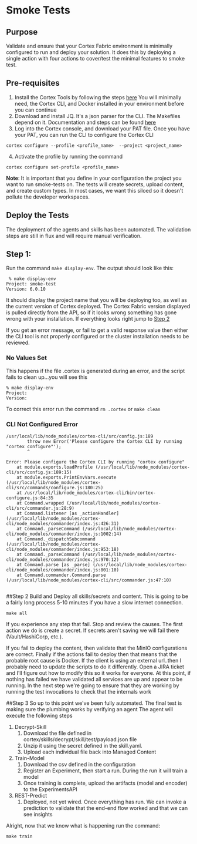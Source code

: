 # Smoke Tests
## Purpose
Validate and ensure that your Cortex Fabric environment is minimally configured to run and deploy your solution.  It
does this by deploying a single action with four actions to cover/test the minimal features to smoke test.

## Pre-requisites
1. Install the Cortex Tools by following the steps [here](https://cognitivescale.github.io/cortex-fabric/docs/getting-started/install-cortex-tools)
   You will minimally need, the Cortex CLI, and Docker installed in your environment before you can continue
2. Download and install JQ.  It's a json parser for the CLI.  The Makefiles depend on it.  Documentation and steps can
    be found [here](https://stedolan.github.io/jq/download/)
3. Log into the Cortex console, and download your PAT file. Once you have your PAT, you can run the CLI to configure the Cortex CLI
````shell
cortex configure --profile <profile_name>  --project <project_name>
````
4.  Activate the profile by running the command
````shell
cortex configure set-profile <profile_name>
````
**Note**:  It is important that you define in your configuration the project you want to run smoke-tests on.  The tests
will create secrets, upload content, and create custom types.  In most cases, we want this siloed so it doesn't pollute
the developer workspaces.

## Deploy the Tests
The deployment of the agents and skills has been automated.  The validation steps are still in flux and will require
manual verification.  

## Step 1:
Run the command `make display-env`.  The output should look like this:
````shell
 % make display-env
Project: smoke-test
Version: 6.0.10 

````
It should display the project name that you will be deploying too, as well as the current version of Cortex deployed.  The
Cortex Fabric version displayed is pulled directly from the API, so if it looks wrong something has gone wrong with your 
installation.  If everything looks right jump to [Step 2](#step-2)

If you get an error message, or fail to get a valid response value then either the CLI tool is not properly configured
or the cluster installation needs to be reviewed.
### No Values Set
This happens if the file .cortex is generated during an error, and the script fails to clean up...you will see this
````shell
% make display-env
Project: 
Version:  

````
To correct this error run the command `rm .cortex` or `make clean`

### CLI Not Configured Error
```
/usr/local/lib/node_modules/cortex-cli/src/config.js:189
        throw new Error('Please configure the Cortex CLI by running "cortex configure"');
        ^

Error: Please configure the Cortex CLI by running "cortex configure"
    at module.exports.loadProfile (/usr/local/lib/node_modules/cortex-cli/src/config.js:189:15)
    at module.exports.PrintEnvVars.execute (/usr/local/lib/node_modules/cortex-cli/src/commands/configure.js:180:25)
    at /usr/local/lib/node_modules/cortex-cli/bin/cortex-configure.js:84:35
    at Command.wrapped (/usr/local/lib/node_modules/cortex-cli/src/commander.js:28:9)
    at Command.listener [as _actionHandler] (/usr/local/lib/node_modules/cortex-cli/node_modules/commander/index.js:426:31)
    at Command._parseCommand (/usr/local/lib/node_modules/cortex-cli/node_modules/commander/index.js:1002:14)
    at Command._dispatchSubcommand (/usr/local/lib/node_modules/cortex-cli/node_modules/commander/index.js:953:18)
    at Command._parseCommand (/usr/local/lib/node_modules/cortex-cli/node_modules/commander/index.js:970:12)
    at Command.parse [as _parse] (/usr/local/lib/node_modules/cortex-cli/node_modules/commander/index.js:801:10)
    at Command.commander.Command.parse (/usr/local/lib/node_modules/cortex-cli/src/commander.js:47:10)
 
```


##Step 2
Build and Deploy all skills/secrets and content.  This is going to be a fairly long process 5-10 minutes if you have
a slow internet connection. 
```shell
make all
```

If you experience any step that fail.  Stop and review the causes.  The first action we do is create a secret.  If
secrets aren't saving we will fail there (Vault/HashiCorp, etc.).

If you fail to deploy the content, then validate that the MinIO configurations are correct.
Finally if the actions fail to deploy then that means that the probable root cause is Docker. If the client is using an external
url..then I probably need to update the scripts to do it differently.  Open a JIRA ticket and I'll figure out how to 
modify this so it works for everyone.
At this point, if nothing has failed we have validated all services are up and appear to be running.  In the next step we're going to ensure that
they are working by running the test invocations to check that the internals work

##Step 3
So up to this point we've been fully automated.  The final test is making sure the plumbing works by verifying an agent
The agent will execute the following steps
1. Decrypt-Skill
   1. Download the file defined in cortex/skills/decrypt/skill/test/payload.json file 
   2. Unzip it using the secret defined in the skill.yaml.  
   3. Upload each individual file back into Managed Content
2. Train-Model
   1. Download the csv defined in the configuration
   2. Register an Experiment, then start a run.  During the run it will train a model
   3. Once training is complete, upload the artifacts (model and encoder) to the ExperimentsAPI
3. REST-Predict
   1. Deployed, not yet wired.  Once everything has run.  We can invoke a prediction to validate that the end-end flow worked and that we can see insights

Alright, now that we know what is happening run the command:
```shell
make train
```
